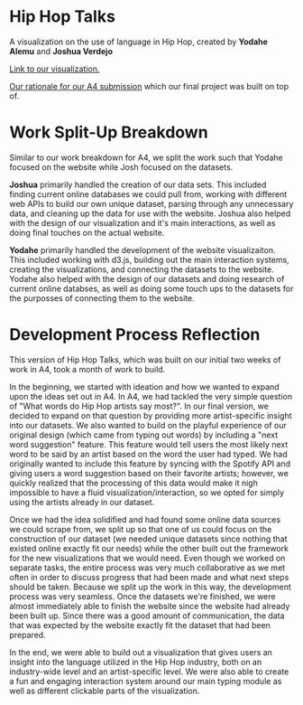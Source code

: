 # Hip Hop Talks
A visualization on the use of language in Hip Hop, created by **Yodahe Alemu** and **Joshua Verdejo**

[Link to our visualization.](https://6859-sp21.github.io/final-project-hip-hop-talks/ "Final Project Visualization")

[Our rationale for our A4 submission](https://github.com/6859-sp21/a4-hiphoptalks "A4 Rationale") which our final project was built on top of.

# Work Split-Up Breakdown
Similar to our work breakdown for A4, we split the work such that Yodahe focused on the website while Josh focused on the datasets.

**Joshua** primarily handled the creation of our data sets. This included finding current online databases we could pull from, working with different web APIs to build our own unique dataset, parsing through any unnecessary data, and cleaning up the data for use with the website. Joshua also helped with the design of our visualization and it's main interactions, as well as doing final touches on the actual website.

**Yodahe** primarily handled the development of the website visualizaiton. This included working with d3.js, building out the main interaction systems, creating the visualizations, and connecting the datasets to the website. Yodahe also helped with the design of our datasets and doing research of current online databses, as well as doing some touch ups to the datasets for the purposses of connecting them to the website.

# Development Process Reflection

This version of Hip Hop Talks, which was built on our initial two weeks of work in A4, took a month of work to build. 

In the beginning, we started with ideation and how we wanted to expand upon the ideas set out in A4. In A4, we had tackled the very simple question of "What words do Hip Hop artists say most?". In our final version, we decided to expand on that question by providing more artist-specific insight into our datasets. We also wanted to build on the playful experience of our original design (which came from typing out words) by including a "next word suggestion" feature. This feature would tell users the most likely next word to be said by an artist based on the word the user had typed. We had originally wanted to include this feature by syncing with the Spotify API and giving users a word suggestion based on their favorite artists; however, we quickly realized that the processing of this data would make it nigh impossible to have a fluid visualization/interaction, so we opted for simply using the artists already in our dataset.

Once we had the idea solidified and had found some online data sources we could scrape from, we split up so that one of us could focus on the construction of our dataset (we needed unique datasets since nothing that existed online exactly fit our needs) while the other built out the framework for the new visualizations that we would need. Even though we worked on separate tasks, the entire process was very much collaborative as we met often in order to discuss progress that had been made and what next steps should be taken. Because we split up the work in this way, the development process was very seamless. Once the datasets we're finished, we were almost immediately able to finish the website since the website had already been built up. Since there was a good amount of communication, the data that was expected by the website exactly fit the dataset that had been prepared. 

In the end, we were able to build out a visualization that gives users an insight into the language utilized in the Hip Hop industry, both on an industry-wide level and an artist-specific level. We were also able to create a fun and engaging interaction system around our main typing module as well as different clickable parts of the visualization. 
